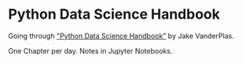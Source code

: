 # Python Data Science Handbook

Going through ["Python Data Science Handbook"](https://jakevdp.github.io/PythonDataScienceHandbook/) by Jake VanderPlas. 

One Chapter per day. Notes in Jupyter Notebooks.  
